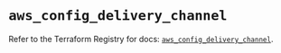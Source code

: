 # `aws_config_delivery_channel`

Refer to the Terraform Registry for docs: [`aws_config_delivery_channel`](https://registry.terraform.io/providers/hashicorp/aws/6.5.0/docs/resources/config_delivery_channel).
